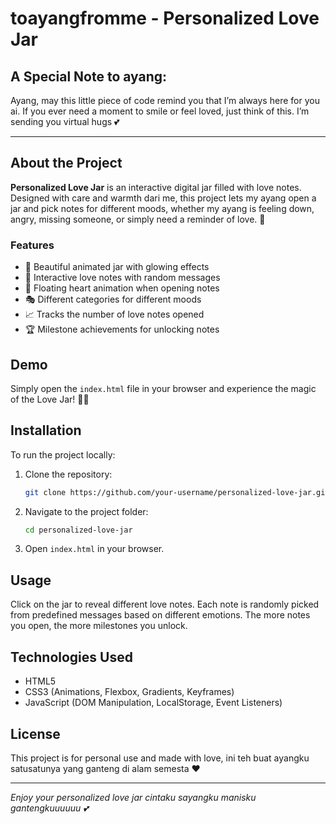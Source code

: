 # toayangfromme - Personalized Love Jar

## A Special Note to ayang:
Ayang, may this little piece of code remind you that I’m always here for you ai. If you ever need a moment to smile or feel loved, just think of this. I’m sending you virtual hugs 💕

---

## About the Project
**Personalized Love Jar** is an interactive digital jar filled with love notes. Designed with care and warmth dari me, this project lets my ayang open a jar and pick notes for different moods, whether my ayang is feeling down, angry, missing someone, or simply need a reminder of love. 💖

### Features
- 🎨 Beautiful animated jar with glowing effects
- 💌 Interactive love notes with random messages
- 💖 Floating heart animation when opening notes
- 🎭 Different categories for different moods
- 📈 Tracks the number of love notes opened
- 🏆 Milestone achievements for unlocking notes

## Demo
Simply open the `index.html` file in your browser and experience the magic of the Love Jar! 🫙✨

## Installation
To run the project locally:
1. Clone the repository:
   ```sh
   git clone https://github.com/your-username/personalized-love-jar.git
   ```
2. Navigate to the project folder:
   ```sh
   cd personalized-love-jar
   ```
3. Open `index.html` in your browser.

## Usage
Click on the jar to reveal different love notes. Each note is randomly picked from predefined messages based on different emotions. The more notes you open, the more milestones you unlock.

## Technologies Used
- HTML5
- CSS3 (Animations, Flexbox, Gradients, Keyframes)
- JavaScript (DOM Manipulation, LocalStorage, Event Listeners)

## License
This project is for personal use and made with love, ini teh buat ayangku satusatunya yang ganteng di alam semesta ❤️ 

---

_Enjoy your personalized love jar cintaku sayangku manisku gantengkuuuuuu 💕_

